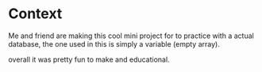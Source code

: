 # Context

Me and friend are making this cool mini project for to practice with a actual database, the one used in this is simply a variable (empty array).

overall it was pretty fun to make and educational.
